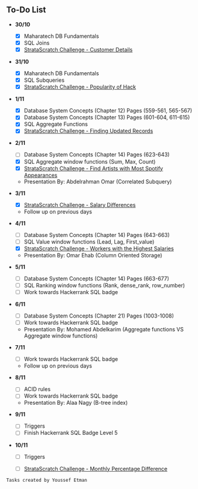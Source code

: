 ## To-Do List

- **30/10**
    - [x] Maharatech DB Fundamentals
    - [x] SQL Joins
    - [x] [StrataScratch Challenge - Customer Details](https://platform.stratascratch.com/coding/9891-customer-details?code_type=1)

- **31/10**
    - [x] Maharatech DB Fundamentals
    - [x] SQL Subqueries
    - [x] [StrataScratch Challenge - Popularity of Hack](https://platform.stratascratch.com/coding/10061-popularity-of-hack?code_type=1)

- **1/11**
    - [x] Database System Concepts (Chapter 12) Pages (559-561, 565-567)
    - [x] Database System Concepts (Chapter 13) Pages (601-604, 611-615)
    - [x] SQL Aggregate Functions
    - [x] [StrataScratch Challenge - Finding Updated Records](https://platform.stratascratch.com/coding/10299-finding-updated-records)

- **2/11**
    - [ ] Database System Concepts (Chapter 14) Pages (623-643)
    - [x] SQL Aggregate window functions (Sum, Max, Count)
    - [x] [StrataScratch Challenge - Find Artists with Most Spotify Appearances](https://platform.stratascratch.com/coding/9992-find-artists-that-have-been-on-spotify-the-most-number-of-times?code_type=1)
    - Presentation By: Abdelrahman Omar (Correlated Subquery)

- **3/11**
    - [x] [StrataScratch Challenge - Salary Differences](https://platform.stratascratch.com/coding/10308-salaries-differences?code_type=1)
    - Follow up on previous days

- **4/11**
    - [ ] Database System Concepts (Chapter 14) Pages (643-663)
    - [ ] SQL Value window functions (Lead, Lag, First_value)
    - [x] [StrataScratch Challenge - Workers with the Highest Salaries](https://platform.stratascratch.com/coding/10353-workers-with-the-highest-salaries)
    - Presentation By: Omar Ehab (Column Oriented Storage)

- **5/11**
    - [ ] Database System Concepts (Chapter 14) Pages (663-677)
    - [ ] SQL Ranking window functions (Rank, dense_rank, row_number)
    - [ ] Work towards Hackerrank SQL badge

- **6/11**
    - [ ] Database System Concepts (Chapter 21) Pages (1003-1008)
    - [ ] Work towards Hackerrank SQL badge
    - Presentation By: Mohamed Abdelkarim (Aggregate functions VS Aggregate window functions)

- **7/11**
    - [ ] Work towards Hackerrank SQL badge
    - Follow up on previous days

- **8/11**
    - [ ] ACID rules
    - [ ] Work towards Hackerrank SQL badge
    - Presentation By: Alaa Nagy (B-tree index)

- **9/11**
    - [ ] Triggers
    - [ ] Finish Hackerrank SQL Badge Level 5

- **10/11**
    - [ ] Triggers
    - [ ] [StrataScratch Challenge - Monthly Percentage Difference](https://platform.stratascratch.com/coding/10319-monthly-percentage-difference?code_type=1)


```
Tasks created by Youssef Etman
```